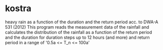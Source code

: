 # kostra
heavy rain as a function of the duration and the return period acc. to DWA-A 531 (2012)      This program reads the measurement data of the rainfall     and calculates the distribution of the rainfall as a function of the return period and the duration          for duration steps up to 12 hours (and more) and return period in a range of '0.5a &lt;= T_n &lt;= 100a'
